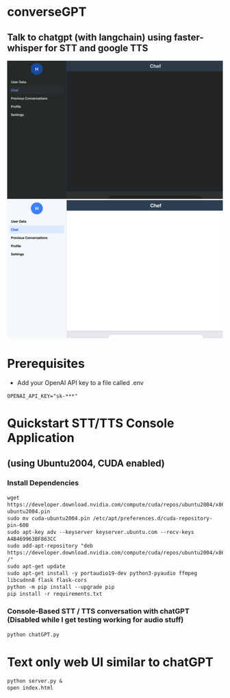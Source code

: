 # converseGPT
## Talk to chatgpt (with langchain) using faster-whisper for STT and google TTS
![alt text](https://github.com/hemenge133/converseGPT/blob/main/ss_dark.png?raw=true)
![alt text](https://github.com/hemenge133/converseGPT/blob/main/ss_light.png?raw=true)

# Prerequisites
- Add your OpenAI API key to a file called .env
```
OPENAI_API_KEY="sk-***"
```

# Quickstart STT/TTS Console Application
## (using Ubuntu2004, CUDA enabled)

### Install Dependencies
```
wget https://developer.download.nvidia.com/compute/cuda/repos/ubuntu2004/x86_64/cuda-ubuntu2004.pin
sudo mv cuda-ubuntu2004.pin /etc/apt/preferences.d/cuda-repository-pin-600
sudo apt-key adv --keyserver keyserver.ubuntu.com --recv-keys A4B469963BF863CC
sudo add-apt-repository "deb https://developer.download.nvidia.com/compute/cuda/repos/ubuntu2004/x86_64/ /"
sudo apt-get update
sudo apt-get install -y portaudio19-dev python3-pyaudio ffmpeg libcudnn8 flask flask-cors
python -m pip install --upgrade pip
pip install -r requirements.txt
```

### Console-Based STT / TTS conversation with chatGPT (Disabled while I get testing working for audio stuff)
```
python chatGPT.py
```

# Text only web UI similar to chatGPT
```
python server.py &
open index.html
```
